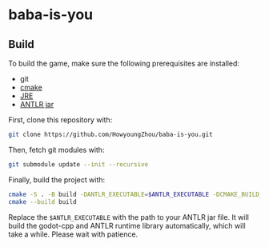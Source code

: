 # baba-is-you

## Build

To build the game, make sure the following prerequisites are installed:

- git
- [cmake](https://cmake.org/download/)
- [JRE](https://www.java.com/en/download/)
- [ANTLR jar](https://www.antlr.org/download/antlr-4.8-complete.jar)

First, clone this repository with:

```bash
git clone https://github.com/HowyoungZhou/baba-is-you.git
```

Then, fetch git modules with:

```bash
git submodule update --init --recursive
```

Finally, build the project with:

```bash
cmake -S . -B build -DANTLR_EXECUTABLE=$ANTLR_EXECUTABLE -DCMAKE_BUILD_TYPE=Release
cmake --build build
```

Replace the `$ANTLR_EXECUTABLE` with the path to your ANTLR jar file. It will build the godot-cpp and ANTLR runtime library automatically, which will take a while. Please wait with patience.

